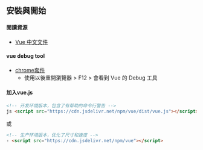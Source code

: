 ## 安裝與開始

#### 閱讀資源
- <a href="https://cn.vuejs.org/">Vue 中文文件</a>

#### vue debug tool
- <a href="https://chrome.google.com/webstore/detail/vuejs-devtools/nhdogjmejiglipccpnnnanhbledajbpd">chrome套件</a>
    - 使用以後重開瀏覽器 > F12 > 會看到 Vue 的 Debug 工具

#### 加入vue.js

```html
<!-- 开发环境版本，包含了有帮助的命令行警告 -->
js <script src="https://cdn.jsdelivr.net/npm/vue/dist/vue.js"></script>
```
或

```html
<!-- 生产环境版本，优化了尺寸和速度 -->
- <script src="https://cdn.jsdelivr.net/npm/vue"></script>
```
